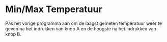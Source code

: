 # Min/Max Temperatuur
Pas het vorige programma aan om de laagst gemeten temperatuur weer te geven na het indrukken van knop A en de hoogste na het indrukken van knop B.